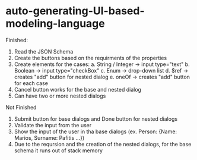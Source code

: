 # auto-generating-UI-based-modeling-language

Finished:
1. Read the JSON Schema
2. Create the buttons based on the requirments of the properties
3. Create elements for the cases:
    a. String / Integer -> input type="text"
    b. Boolean -> input type="checkBox"
    c. Enum -> drop-down list
    d. $ref -> creates "add" button for nested dialog
    e. oneOf -> creates "add" button for each case
4. Cancel button works for the base and nested dialog
5. Can have two or more nested dialogs

Not Finished
1. Submit button for base dialogs and Done button for nested dialogs
2. Validate the input from the user 
3. Show the input of the user in tha base dialogs (ex. Person: {Name: Marios, Surname: Pafitis ...})
4. Due to the reqursion and the creation of the nested dialogs, for the base schema it runs out of stack memory